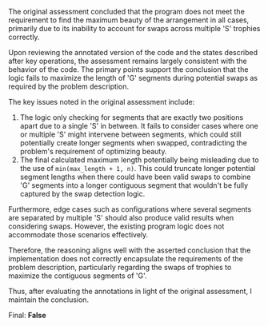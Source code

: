The original assessment concluded that the program does not meet the requirement to find the maximum beauty of the arrangement in all cases, primarily due to its inability to account for swaps across multiple 'S' trophies correctly.

Upon reviewing the annotated version of the code and the states described after key operations, the assessment remains largely consistent with the behavior of the code. The primary points support the conclusion that the logic fails to maximize the length of 'G' segments during potential swaps as required by the problem description. 

The key issues noted in the original assessment include:
1. The logic only checking for segments that are exactly two positions apart due to a single 'S' in between. It fails to consider cases where one or multiple 'S' might intervene between segments, which could still potentially create longer segments when swapped, contradicting the problem's requirement of optimizing beauty.
2. The final calculated maximum length potentially being misleading due to the use of `min(max_length + 1, n)`. This could truncate longer potential segment lengths when there could have been valid swaps to combine 'G' segments into a longer contiguous segment that wouldn't be fully captured by the swap detection logic.

Furthermore, edge cases such as configurations where several segments are separated by multiple 'S' should also produce valid results when considering swaps. However, the existing program logic does not accommodate those scenarios effectively.

Therefore, the reasoning aligns well with the asserted conclusion that the implementation does not correctly encapsulate the requirements of the problem description, particularly regarding the swaps of trophies to maximize the contiguous segments of 'G'.

Thus, after evaluating the annotations in light of the original assessment, I maintain the conclusion.

Final: **False**